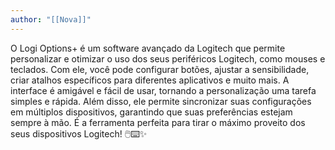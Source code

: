 ```yaml
---
author: "[[Nova]]"
---
```

O Logi Options+ é um software avançado da Logitech que permite personalizar e otimizar o uso dos seus periféricos Logitech, como mouses e teclados. Com ele, você pode configurar botões, ajustar a sensibilidade, criar atalhos específicos para diferentes aplicativos e muito mais. A interface é amigável e fácil de usar, tornando a personalização uma tarefa simples e rápida. Além disso, ele permite sincronizar suas configurações em múltiplos dispositivos, garantindo que suas preferências estejam sempre à mão. É a ferramenta perfeita para tirar o máximo proveito dos seus dispositivos Logitech! 🖱️⌨️✨